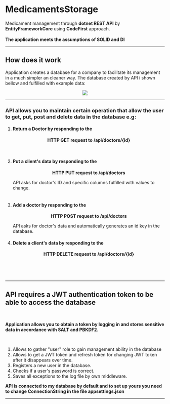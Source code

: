 # MedicamentsStorage
Medicament management through <b>dotnet REST API</b> by <b>EntityFrameworkCore</b> using <b>CodeFirst</b> approach.<br>
<br>
<b>The application meets the assumptions of SOLID and DI</b>

<hr>

## How does it work

  Application creates a database for a company to facilitate its management in a much simpler an cleaner way.
  The database created by API i shown bellow and fulfilled with example data:
<p align="center">
  <img src=https://user-images.githubusercontent.com/74014874/170826979-82f64495-ac23-4538-954f-e6ac9651c2f2.png
   >
</p>

<hr>

  <h3>API allows you to maintain certain operation that allow the user to get, put, post and delete data in the database e.g:</h3>
<ol>
  <li><h4> Return a Doctor by responding to the</h4>
    <p align="center">
      <b>HTTP GET request to /api/doctors/{id}</b>
    </p>
  </li>
  <br>
  <li><h4>Put a client's data by responding to the</h4>
    <p align="center">
      <b>HTTP PUT request to /api/doctors</b>
    </p> 
          API asks for doctor's ID and specific columns fulfilled with values to change.
   </li>
   <br>
  <li><h4> Add a doctor by responding to the</h4> 
    <p align="center">
      <b>HTTP POST request to /api/doctors</b>
    </p>
          API asks for doctor's data and automatically generates an id key in the database.
  </li>
  <li><h4>Delete a client's data by responding to the</h4>
    <p align="center">
      <b>HTTP DELETE request to /api/doctors/{id}</b>
    </p> 
   </li>
   <br>
 </ol>
 <br>
  
<hr>
  
  ## API requires a JWT authentication token to be able to access the database
  <br>
  
  **Application allows you to obtain a token by logging in and stores sensitive data in accordance with SALT and PBKDF2.**
  
  </br>
  <ol>
    <li>Allows to gather "user" role to gain management ability in the database</li>
    <li>Allows to get a JWT token and refresh token for changing JWT token after it disappears over time.</li>
    <li>Registers a new user in the database.</li>
    <li>Checks if a user's password is correct.</li>
    <li>Saves all exceptions to the log file by own middleware.</li>
  </ol>


  **API is connected to my database by default and to set up yours you need to change ConnectionString in the file appsettings.json**

<hr>
